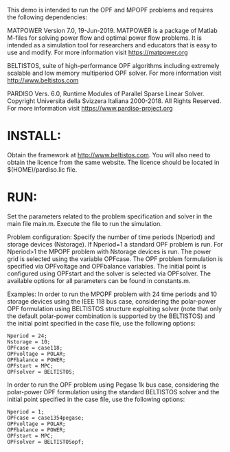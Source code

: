 This demo is intended to run the OPF and MPOPF problems and requires
the following dependencies:

MATPOWER Version 7.0, 19-Jun-2019. MATPOWER is a package of Matlab
M-files for solving power flow and optimal power flow problems. It is
intended as a simulation tool for researchers and educators that is easy
to use and modify. For more information visit https://matpower.org

BELTISTOS, suite of high-performance OPF algorithms including extremely
scalable and low memory multiperiod OPF solver. For more information visit
http://www.beltistos.com

PARDISO Vers. 6.0, Runtime Modules of Parallel Sparse Linear Solver.
Copyright Universita della Svizzera Italiana 2000-2018. All Rights Reserved.
For more information visit https://www.pardiso-project.org

INSTALL:
========

Obtain the framework at http://www.beltistos.com. You will also need to
obtain the licence from the same website. The licence should
be located in $(HOME)/pardiso.lic file.


RUN:
=======

Set the parameters related to the problem specification and solver in the
main file main.m. Execute the file to run the simulation.

Problem configuration:
Specify the number of time periods (Nperiod) and storage devices (Nstorage).
If Nperiod=1 a standard OPF problem is run. For Nperiod>1 the MPOPF problem with
Nstorage devices is run. The power grid is selected using the variable OPFcase.
The OPF problem formulation is specified via OPFvoltage and OPFbalance variables.
The initial point is configured using OPFstart and the solver is selected via
OPFsolver. The available options for all parameters can be found in constants.m.

Examples:
In order to run the MPOPF problem with 24 time periods and 10 storage devices
using the IEEE 118 bus case, considering the polar-power OPF formulation using
BELTISTOS structure exploiting solver (note that only the default polar-power
combination is supported by the BELTISTOS) and the initial point specified
in the case file, use the following options:
```
Nperiod = 24;
Nstorage = 10;
OPFcase = case118;
OPFvoltage = POLAR;
OPFbalance = POWER;
OPFstart = MPC;
OPFsolver = BELTISTOS;
```

In order to run the OPF problem using Pegase 1k bus case, considering the
polar-power OPF formulation using the standard BELTISTOS solver and the
initial point specified in the case file, use the following options:
```
Nperiod = 1;
OPFcase = case1354pegase;
OPFvoltage = POLAR;
OPFbalance = POWER;
OPFstart = MPC;
OPFsolver = BELTISTOSopf;
```
